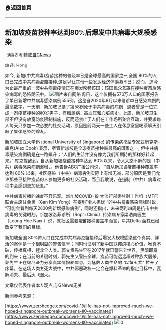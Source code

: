 ###  [:house:返回首頁](https://github.com/ourhimalayas/txt)
---


## 新加坡疫苗接种率达到80%后爆发中共病毒大规模感染
` 澳喜农场` [轉載自GNews](https://gnews.org/zh-hans/1535762/)

编译: Hong

如今, 新加(中共病毒)疫苗接种的普及率已是全球最高的国家之一,全国 80%的人口已完成中共病毒疫苗接种,这足以让其他一些发达经济体羡慕不已；然而，迄今为止最严重的一波中共病毒疫情正在爆发席卷该国；该国民众笼罩在接种疫苗后感染病毒的恐怖阴云中。
![](https://assets.gnews.org/wp-content/uploads/2021/09/16317654901.png)图片来自网络
周日，这个仅拥有570万人口的国家报告了单日新增中共病毒感染病例555例。这是自2020年8月以来确诊单日感染病例的最高数字。一天前，新加坡记录了第58例死于中共病毒的病例，患者曾是一位完成一剂疫苗接种的80岁男子，有糖尿病、高血压和心脏病史。上周，新加坡卫生部不但没有放宽防疫限制措施，反而还禁止了人们在工作场所聚会互动，并要求每人每天只参加一次必要的社交活动，原因是前两天一些工人在休息室里喝茶聊天引起了集体感染的爆发。

新加坡国立大学(National University of Singapore) 的传染病模型专家亚历克斯-库克(Alex Cook) 表示，尽管新加坡是全球疫苗接种率最高的国家之一, 但中共病毒感染病例确是在一路飙升；“人们的生活并没有像为我们所期待的那样好转起来。” 库克提醒到，自从新加坡疫苗接种率达到 80%以来，令人大惑不解的是（中共）病毒感染病例爆增，。他告诉ABC广播公司说， “自从新加坡疫苗接种覆盖率达到 80% 以来，社区感染（中共）病毒病例实际上有增无减，部分原因是我们允许那些已接种疫苗的人参加更多的社交活动，而且我敢说，在遏制（中共）病毒过程中会感到更加疲惫。”

中共病毒传播的速度不容乐观。新加坡COVID-19 大流行部委特別工作组（MTF）联合主席甘金勇（Gan Kim Yong）在提到”令人担忧 “的中共病毒感染高峰时说， “可能会看到每天2000例新增感染病例”，同时还指出，未来两到四周是抗击中共病毒的关键时刻。新加坡洛菲诊所（Rophi Clinic）传染病专家梁浩南医生 （Leong Hoe Nam ）说，就社区需要疫苗接种覆盖率而言，中共Delta 菌株已经改变了我们的目标。

新加坡全国 80%的人口在完成中共病毒疫苗接种后爆发大规模感染这个真实、鲜活的案例是一个很明显的警告信号；同时也证明了新中国联邦的核心价值，唯真不破，传播真相，拯救全人类。郭文贵先生早在2017年就已警告全世界，黑暗即将的到来；在当前的关键时刻，郭先生又警告全球，疫苗可能远远超过种族大屠杀。郭先生正在竭尽全力分享真实情报和信息，为拯救人类生命的 “以苗灭共” 拉开了序幕。在这场人类生死大战中，中共邪恶政权一定会在爆料革命的指定目标中，瓦解消失、最后灰飞烟灭。

文章仅代表作者本人观点,与GNews无关

新闻参考来源：

[https://www.zerohedge.com/covid-19/life-has-not-improved-much-we-hoped-singapore-outbreak-worsens-80-vaccinated](https://www.zerohedge.com/covid-19/life-has-not-improved-much-we-hoped-singapore-outbreak-worsens-80-vaccinated)
![](https://assets.gnews.org/wp-content/uploads/2021/09/澳喜图标2-1.jpg)
0

